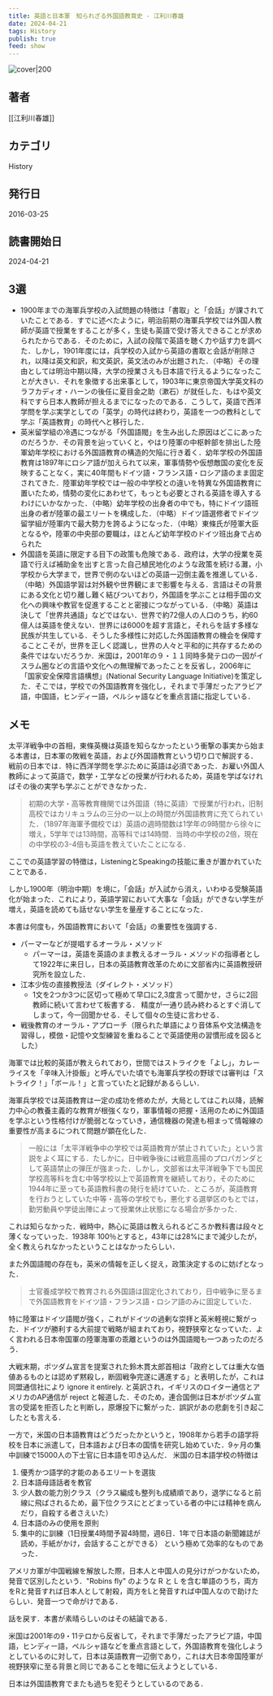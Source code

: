 ```yaml
---
title: 英語と日本軍　知られざる外国語教育史 - 江利川春雄
date: 2024-04-21
tags: History
publish: true
feed: show
---
```

![cover|200](http://books.google.com/books/content?id=QOT6DwAAQBAJ&printsec=frontcover&img=1&zoom=1&source=gbs_api)
## 著者
[[江利川春雄]]
## カテゴリ
History
## 発行日
2016-03-25
## 読書開始日
2024-04-21

## 3選
 - 1900年までの海軍兵学校の入試問題の特徴は「書取」と「会話」が課されていたことである．すでに述べたように，明治前期の海軍兵学校では外国人教師が英語で授業をすることが多く，生徒も英語で受け答えできることが求められたからである．そのために，入試の段階で英語を聴く力や話す力を調べた．しかし，1901年度には，兵学校の入試から英語の書取と会話が削除され，以降は英文和訳，和文英訳，英文法のみが出題された．（中略）その理由としては明治中期以降，大学の授業さえも日本語で行えるようになったことが大きい．それを象徴する出来事として，1903年に東京帝国大学英文科のラフカディオ・ハーンの後任に夏目金之助（漱石）が就任した．もはや英文科ですら日本人教師が担えるまでになったのである．こうして，英語で西洋学問を学ぶ実学としての「英学」の時代は終わり，英語を一つの教科として学ぶ「英語教育」の時代へと移行した．
 - 英米留学組の冷遇につながる「外国語閥」を生み出した原因はどこにあったのだろうか．その背景を辿っていくと，やはり陸軍の中枢幹部を排出した陸軍幼年学校における外国語教育の構造的欠陥に行き着く．幼年学校の外国語教育は1897年にロシア語が加えられて以来，軍事情勢や仮想敵国の変化を反映することなく，実に40年間もドイツ語・フランス語・ロシア語のまま固定されてきた．陸軍幼年学校では一般の中学校との違いを特異な外国語教育に置いたため，情勢の変化にあわせて，もっとも必要とされる英語を導入するわけにいかなかった．（中略）幼年学校の出身者の中でも，特にドイツ語班出身の者が陸軍の最エリートを構成した．（中略）ドイツ語選修者でドイツ留学組が陸軍内で最大勢力を誇るようになった．（中略）東條氏が陸軍大臣となるや，陸軍の中央部の要職は，ほとんど幼年学校のドイツ班出身で占められた
 - 外国語を英語に限定する目下の政策も危険である．政府は，大学の授業を英語で行えば補助金を出すと言った自己植民地化のような政策を続ける灘，小学校から大学まで，世界で例のないほどの英語一辺倒主義を推進している．（中略）外国語学習は対外観や世界観にまで影響を与える．言語はその背景にある文化と切り離し難く結びついており，外国語を学ぶことは相手国の文化への興味や教官を促進することと密接につながっている．（中略）英語は決して「世界共通語」などではない．世界で約72億人の人口のうち，約60億人は英語を使えない．世界には6000を超す言語と，それらを話す多様な民族が共生している．そうした多様性に対応した外国語教育の機会を保障することこそが，世界を正しく認識し，世界の人々と平和的に共存するための条件ではないだろうか．米国は，2001年の９・１１同時多発テロの一因がイスラム圏などの言語や文化への無理解であったことを反省し，2006年に「国家安全保障言語構想」(National Security Language Initiative)を策定した．そこでは，学校での外国語教育を強化し，それまで手薄だったアラビア語，中国語，ヒンディー語，ペルシャ語などを重点言語に指定している．
## メモ

太平洋戦争中の首相，東條英機は英語を知らなかったという衝撃の事実から始まる本書は，日本軍の敗戦を英語，および外国語教育という切り口で解説する．
戦前の日本では．特に西洋学問を学ぶために英語は必須であった．お雇い外国人教師によって英語で，数学・工学などの授業が行われるため，英語を学ばなければその後の実学も学ぶことができなかった．

> 初期の大学・高等教育機関では外国語（特に英語）で授業が行われ，旧制高校ではカリキュラムの三分の一以上の時間が外国語教育に充てられていた．（1897年海軍予備校では）英語の週時間数は1学年の9時間から徐々に増え，5学年では13時間，高等科では14時間．当時の中学校の2倍，現在の中学校の3-4倍も英語を教えていたことになる．

ここでの英語学習の特徴は，ListeningとSpeakingの技能に重きが置かれていたことである．

しかし1900年（明治中期）を境に，「会話」が入試から消え，いわゆる受験英語化が始まった．これにより，英語学習において大事な「会話」ができない学生が増え，英語を読めても話せない学生を量産することになった．

本書は何度も，外国語教育において「会話」の重要性を強調する．
 - パーマーなどが提唱するオーラル・メソッド
	 - パーマーは，英語を英語のまま教えるオーラル・メソッドの指導者として1922年に来日し，日本の英語教育改革のために文部省内に英語教授研究所を設立した．
 - 江本少佐の直接教授法（ダイレクト・メソッド） 
	 - 1文を2つか3つに区切って極めて早口に2,3度言って聞かせ，さらに2回教師に続いて言わせて板書する．  精度が一通り読み終わるとすぐ消してしまって，今一回聞かせる．そして個々の生徒に言わせる．
 - 戦後教育のオーラル・アプローチ（限られた単語により音体系や文法構造を習得し，模倣・記憶や文型練習を重ねることで英語使用の習慣形成を図るとした）

海軍では比較的英語が教えられており，世間ではストライクを「よし」，カレーライスを「辛味入汁掛飯」と呼んでいた頃でも海軍兵学校の野球では審判は「ストライク！」「ボール！」と言っていたと記録があるらしい．

海軍兵学校では英語教育は一定の成功を修めたが，大局としてはこれ以降，読解力中心の教養主義的な教育が根強くなり，軍事情報の把握・活用のために外国語を学ぶという性格付けが脆弱となっていき，通信機器の発達も相まって情報線の重要性が高まるにつれて問題が顕在化した．

> 一般には「太平洋戦争中の学校では英語教育が禁止されていた」という言説をよく耳にする．たしかに，日中戦争後には戦意高揚のプロパガンダとして英語禁止の弾圧が強まった．しかし，文部省は太平洋戦争下でも国民学校高等科を含む中等学校以上で英語教育を継続しており，そのために1944年に至っても英語教科書の発行を続けていた．ところが，英語教育を行おうとしていた中等・高等の学校でも，悪化する選挙区のもとでは，勤労動員や学徒出陣によって授業休止状態になる場合が多かった．

これは知らなかった．戦時中，熱心に英語は教えられるどころか教科書は段々と薄くなっていった．1938年 100％とすると，43年には28%にまで減少したが，全く教えられなかったということはなかったらしい．


また外国語閥の存在も，英米の情報を正しく捉え，政策決定するのに妨げとなった．

> 士官養成学校で教育される外国語は固定化されており，日中戦争に至るまで外国語教育をドイツ語・フランス語・ロシア語のみに固定していた．

特に陸軍はドイツ語閥が強く，これがドイツの過剰な崇拝と英米軽視に繋がった．ドイツが勝利する大前提で戦略が組まれており，視野狭窄となっていた．よく言われる日本帝国軍の陸軍海軍の乖離というのは外国語閥も一つあったのだろう．

大戦末期，ポツダム宣言を提案された鈴木貫太郎首相は「政府としては重大な価値あるものとは認めず黙殺し，断固戦争完遂に邁進する」と表明したが，これは同盟通信社により ignore it entirely. と英訳され，イギリスのロイター通信とアメリカのAP通信が reject と報道した．そのため，連合国側は日本がポツダム宣言の受諾を拒否したと判断し，原爆投下に繋がった．誤訳があの悲劇を引き起こしたとも言える．


一方で，米国の日本語教育はどうだったかというと，1908年から若手の語学将校を日本に派遣して，日本語および日本の国情を研究し始めていた．9ヶ月の集中訓練で15000人の下士官に日本語を叩き込んだ．
米国の日本語学校の特徴は
1. 優秀かつ語学的才能のあるエリートを選抜
2. 日本語母語話者を教官 
3. 少人数の能力別クラス（クラス編成も整列も成績順であり，退学になると前線に飛ばされるため，最下位クラスにとどまっている者の中には精神を病んだり，自殺する者さえいた） 
4. 日本語のみの使用を原則
5. 集中的に訓練（1日授業4時間予習4時間，週6日．1年で日本語の新聞雑誌が読め，手紙がかけ，会話することができる）
という極めて効率的なものであった．

アメリカ軍が中国戦線を解放した際，日本人と中国人の見分けがつかないため，発音で区別したという．"Robins fly" のような R と L を含む単語のうち，両方をRと発音すれば日本人として射殺，両方をLと発音すれば中国人なので助けたらしい．発音一つで命がけである．

話を戻す．本書が素晴らしいのはその結論である．

米国は2001年の9・11テロから反省して，それまで手薄だったアラビア語，中国語，ヒンディー語，ペルシャ語などを重点言語として，外国語教育を強化しようとしているのに対して，日本は英語教育一辺倒であり，これは大日本帝国陸軍が視野狭窄に至る背景と同じであることを暗に伝えようとしている．

日本は外国語教育でまたも過ちを犯そうとしているのである．

